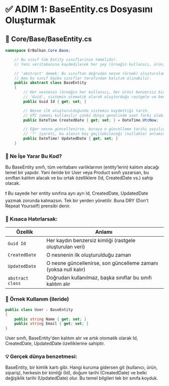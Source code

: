 # ✅ ADIM 1: BaseEntity.cs Dosyasını Oluşturmak

## 📄 Core/Base/BaseEntity.cs

```csharp
namespace ErBalkan.Core.Base;

    // Bu sınıf tüm Entity sınıflarının temelidir.
    // Yani veritabanına kaydedilecek her şey (örneğin kullanıcı, ürün, kategori) bu sınıftan kalıtım alır.

    // 'abstract' demek: Bu sınıftan doğrudan nesne (örnek) oluşturulamaz.
    // Ama bu sınıf başka sınıflar tarafından kalıtım alınabilir.
    public abstract class BaseEntity
    {
        // Her nesnenin (örneğin her kullanıcı, her ürün) benzersiz bir kimliği olmalı.
        // 'Guid', sistemin otomatik olarak oluşturduğu rastgele ve benzersiz bir kimliktir.
        public Guid Id { get; set; }

        // Nesne ilk oluşturulduğunda sistemin kaydettiği tarih.
        // UTC zamanı kullanılır çünkü dünya genelinde saat farkı olabilir.
        public DateTime CreatedDate { get; set; } = DateTime.UtcNow;

        // Eğer nesne güncellenirse, buraya o güncelleme tarihi yazılır.
        // '?' işareti, bu alanın boş geçilebileceği (nullable) anlamına gelir.
        public DateTime? UpdatedDate { get; set; }
    }
```

### 🧠 Ne İşe Yarar Bu Kod?

Bu BaseEntity sınıfı, tüm veritabanı varlıklarının (entity’lerin) kalıtım alacağı temel bir yapıdır.
Yani ileride bir User veya Product sınıfı yazarsan, bu sınıftan kalıtım alacak ve bu ortak özelliklere (Id, CreatedDate vs.) sahip olacak.

❗ Bu sayede her entity sınıfına ayrı ayrı Id, CreatedDate, UpdatedDate yazmak zorunda kalmazsın. Tek bir yerden yönetilir.
Buna DRY (Don't Repeat Yourself) prensibi denir.

### 🔁 Kısaca Hatırlarsak:

| Özellik          | Anlamı                                                          |
| ---------------- | --------------------------------------------------------------- |
| `Guid Id`        | Her kaydın benzersiz kimliği (rastgele oluşturulan veri)        |
| `CreatedDate`    | O nesnenin ilk oluşturulduğu zaman                              |
| `UpdatedDate`    | O nesne güncellenirse, son güncelleme zamanı (yoksa null kalır) |
| `abstract class` | Doğrudan kullanılmaz, başka sınıflar bu sınıfı kalıtım alır     |


### 🧪 Örnek Kullanım (ileride)

```csharp
public class User : BaseEntity
{
    public string Name { get; set; }
    public string Email { get; set; }
}
```
User sınıfı, BaseEntity'den kalıtım alır ve artık otomatik olarak Id, CreatedDate, UpdatedDate özelliklerine sahiptir.

### 💡 Gerçek dünya benzetmesi:

BaseEntity, bir kimlik kartı gibi.
Hangi kuruma gidersen git (kullanıcı, ürün, sipariş), herkesin bir kimliği (Id), doğum tarihi (CreatedDate) ve belki değişiklik tarihi (UpdatedDate) olur. Bu temel bilgileri tek bir sınıfa koyduk.
